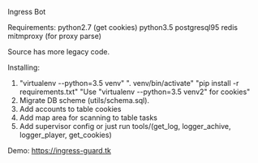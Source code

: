 Ingress Bot

Requirements:
python2.7 (get cookies)
python3.5
postgresql95
redis
mitmproxy (for proxy parse)

Source has more legacy code. 

Installing:
1. "virtualenv --python=3.5 venv"
". venv/bin/activate"
"pip install -r requirements.txt"
"Use "virtualenv --python=3.5 venv2" for cookies"
2. Migrate DB scheme (utils/schema.sql).
3. Add accounts to table cookies
4. Add map area for scanning to table tasks
5. Add supervisor config or just run tools/(get_log, logger_achive, logger_player, get_cookies)

Demo:
https://ingress-guard.tk
